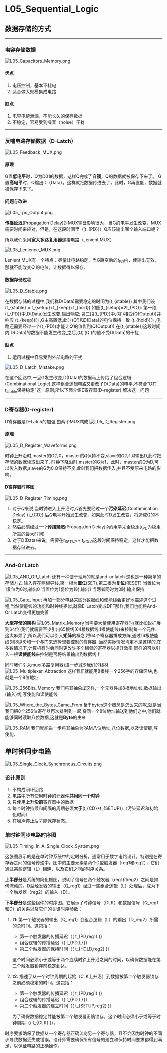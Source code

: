 # L05_Sequential_Logic

## 数据存储的方式
______________________________
### 电容存储数据

![L05_Capacitors_Memory.png](./Image/L05_Capacitors_Memory.png)

#### 优点
1. 电压控制，基本不耗电
2. 适合做大规模集成电路

#### 缺点
1. 电容电荷泄漏，不能长久的保存数据
2. 不稳定，容易受到噪音（noise）干扰
______________________________

### 反哺电路存储数据（D-Latch）

![L05_Feedback_MUX.png](./Image/L05_Feedback_MUX.png)

#### 原理
G置**低电平**时，Q为D01的数据，这样Q完成了**自锁**，Q的数据就被保存下来了。
G置**高电平**时，Q输出D（Data），这样就把数据传进去了，此时，G再置低，数据就被保存下来了。

#### 问题与改进

![L05_Tpd_Output.png](./Image/L05_Tpd_Output.png)

**传播延迟**(Propagation Delay)对MUX输出影响很大，当G的电平发生改变，MUX需要时间来应对，但是，在这段时间里（\(t_{PD}\)）Q应该输出哪个输入端口呢？

所以我们采用**宽大多路复用器**连接电路（Lenient MUX）

![L05_Lenience_MUX.png](./Image/L05_Lenience_MUX.png)

Lenient MUX有一个特点：尽量让电路稳定，当G跳变后的$t_{PD}$内，使输出无效，那就不能改变$Q'$的电位，让数据得以保存。

#### 数据存储过程

![L05_D_Stable.png](./Image/L05_D_Stable.png)

在数据存储的过程中,我们称D(Data)需要稳定的时间为\(t_{stable}\)
其中我们设\(t_{stable} = t_{setup}+t_{keep}+t_{hold}\)
如图\(t_{setup}=2t_{PD}\):
第一段\(t_{PD}\)中,D(Data)发生改变,输出响应;
第二段\(t_{PD}\)中,\(Q'\)接受\(Q(Output)\)并响应
\(t_{keep}\)时,G由高置低,此时\(Q'\)和D(Data)的电位保持一致
\(t_{hold}\)时,电路还需要经过一个\(t_{PD}\)才能让$Q'$的值传到\(Q(Output)\)
在\(t_{stable}\)这段时间内,D(Data)的数据不能发生改变,之后,\(Q\),\(Q'\)的值不受D(Data)的干扰

#### 缺点
1. 运用过程中容易受到外部电路的干扰

![L05_D_Latch_Mistake.png](./Image/L05_D_Latch_Mistake.png)

在这个回路中,一旦G发生改变,D(Data)的数据马上传给了组合逻辑(Combinational Logic),这样组合逻辑电路又更改了D(Data)的电平,不符合"D在$t_{stable}$保持稳定"这一原则,所以下面介绍D寄存器(D-register),解决这一问题
______________________________

### D寄存器(D-register)

D寄存器是D-Latch的加强,由两个MUX构成
![L05_D_Register.png](./Image/L05_D_Register.png)

#### 原理

![L05_D_Register_Waveforms.png](./Image/L05_D_Register_Waveforms.png)

时钟上升沿时,master的G为0，master的$Q$保持不变,slave的$G$为1,$Q$输出D,此时把存储的数据读取出来了.
时钟下降沿时,master的G为1，此时，master的$Q$为D,可以传入数据,slave的G为0,Q保持不变,此时我们把数据传入,并且不受原来电路的影响。

#### D寄存器时序图

![L05_D_Register_Timing.png](./Image/L05_D_Register_Timing.png)

1. 对于$Q$来说,当时钟进入上升沿时,$Q$首先要经过一个**污染延迟**(Contamination Delay) \(t_{CD}\) 后$Q$电平开始发生改变，如果此时D发生改变，将造成Q的不稳定。
2. 然后必须经过一个**传播延迟**(Propagation Delay)$Q$的电平完全稳定($t_{PD}$为稳定所需的最大时间)
3. 对于D(Data)来说，需要在$t_{SETUP}+t_{HOLD}$这段时间保持稳定，这样才能把数据存储进去。
-------------------------

### And-Or Latch
![L05_AND_OR_Latch](./Image/L05_AND_OR_Latch.png)
还有一种便于理解的就是and-or latch 这也是一种简单的存储方式
输入存在两根导线,第一根为**置位**(SET),第二根为**复位**(RESET)
当置位为1复位为0时,输出0
当置位为1复位为1时,输出1
当两者同时为0时,输出保持

![L05_Gate_Input](./Image/L05_Gate_Input.png)
再加一部分电路来区分数据线和使能线会更好地描述这个过程,当然使能线的功能和时钟线相似,就像D-Latch变成DFF那样,我们也能将And-Or Latch变得更加完善

**大型存储的架构**
![L05_Matrix_Memory](./Image/L05_Matrix_Memory.png)
当需要大量使用寄存器时(就比如说扩展到64位)我们就需要至少引出65根线(64根数据线,1根使能线)来控制每一个元件.
这太麻烦了,所以我们可以引入**矩阵**的概念,将64个寄存器排成方阵,通过16根使能线(横8纵8)和一个与门来选择想要控制的寄存器.
当然实际情况肯定不是这样的,在多数情况下,计算机有时会同时更改许多个相邻的寄存器以提升效率
同样的可以引入一根**读使能线**来控制是否将结果输出到数据线上

同时我们引入mux(多路复用器)进一步减少我们的线材
![L05_Multiplexer_Abtraction](./Image/L05_Multiplexer_Abtraction.png)
这样我们就能用8根线一个256字的存储区块,也就是一个8位地址

![L05_256Bits_Memory](./Image/L05_256Bits_Memory.png)
我们将其抽象成这样,一个元器件加8根地址线,数据输出(输入)线,写使能和读使能线

![L05_Where_the_Bytes_Came_From](./Image/L05_Where_the_Bytes_Came_From.png)
至于bytes这个概念是怎么来的呢,就是当我们把8个256位寄存器再次排列到一起,将同一个8位地址输送到他们之中,他们就能够同时读取八位数据,这就是**Byte**的由来

![L05_RAM](./Image/L05_RAM.png)
我们就能进一步将其抽象为RAM八位地址,八位数据,以及读使能,写使能.


## 单时钟同步电路

![L05_Single_Clock_Synchronous_Circuits.png](./Image/L05_Single_Clock_Synchronous_Circuits.png)

### 设计原则
1. 不构成闭环回路
2. 电路中所有使用时钟的元器件**共用同一个时钟**
3. 只使用**上升沿前**寄存器中的数据
4. 每个时钟持续和间隔的周期必须**大于**\(t_{CD}+t_{SETUP}\)（污染延迟和初始化时间）
5. 在噪声停止后才能保存状态。

### 单时钟同步电路时序图

![L05_Timing_In_A_Single_Clock_System.png](./Image/L05_Timing_In_A_Single_Clock_System.png)

这张图展示的是在单时钟系统中的定时分析，通常用于数字电路设计，特别是在寄存器之间的信号传递中。图中的主要元素是两个D型触发器（reg1和reg2），它们通过某些逻辑（L）相连，以及它们之间的时序关系。

**上半部分**是系统的简化框图，说明了信号在两个触发器（reg1和reg2）之间是如何流动的。D型触发器的输出（Q_reg1）经过一些组合逻辑（L）处理后，成为下一个触发器（reg2）的输入（D）。

**下半部分**是这些组件的时序图。它展示了时钟信号（CLK）和数据信号（Q_reg1和D）的关系以及它们的关键时序参数：

1. **t1**: 第一个触发器的输出（Q_reg1）到组合逻辑（L）的输出（D_reg2）所需的总时间。这包括：
   - 第一个触发器的传播延迟（\( t_{PD,reg1} \)）
   - 组合逻辑的传播延迟（\( t_{PD,L} \)）
   - 第二个触发器的保持时间（\( t_{HOLD,reg2} \)）

   这个时间必须小于或等于两个连续时钟上升沿之间的时间，以确保数据能在第二个触发器锁存前稳定到达。

2. **t2**: 描述了从一个时钟周期的起始（CLK上升沿）到数据被第二个触发器锁存之前必须稳定的时间。这包括：
   - 第一个触发器的传播延迟（\( t_{PD,reg1} \)）
   - 组合逻辑的传播延迟（\( t_{PD,L} \)）
   - 第二个触发器的建立时间（\( t_{SETUP,reg2} \)）

   为了确保数据稳定并能被第二个触发器正确锁存，这个时间必须小于或等于时钟周期（\( t_{CLK} \)）。

时序要求确保了数据从一个寄存器正确流向另一个寄存器，且不会因为时钟的不同步导致数据丢失或错误。设计师需要确保所有信号的建立和保持时间要求都得到满足，以保证电路的正确操作。